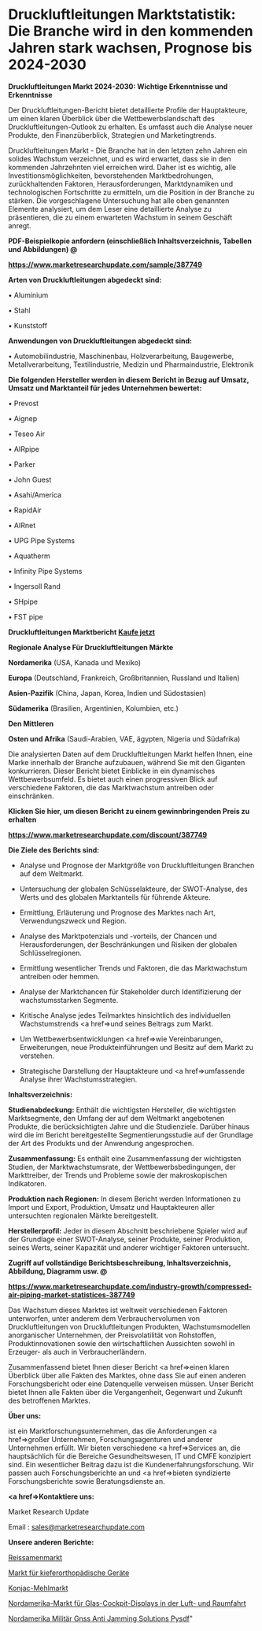 # Druckluftleitungen Marktstatistik: Die Branche wird in den kommenden Jahren stark wachsen, Prognose bis 2024-2030

<strong>Druckluftleitungen Markt 2024-2030: Wichtige Erkenntnisse und Erkenntnisse</strong>

Der Druckluftleitungen-Bericht bietet detaillierte Profile der Hauptakteure, um einen klaren Überblick über die Wettbewerbslandschaft des Druckluftleitungen-Outlook zu erhalten. Es umfasst auch die Analyse neuer Produkte, den Finanzüberblick, Strategien und Marketingtrends.

Druckluftleitungen Markt - Die Branche hat in den letzten zehn Jahren ein solides Wachstum verzeichnet, und es wird erwartet, dass sie in den kommenden Jahrzehnten viel erreichen wird. Daher ist es wichtig, alle Investitionsmöglichkeiten, bevorstehenden Marktbedrohungen, zurückhaltenden Faktoren, Herausforderungen, Marktdynamiken und technologischen Fortschritte zu ermitteln, um die Position in der Branche zu stärken. Die vorgeschlagene Untersuchung hat alle oben genannten Elemente analysiert, um dem Leser eine detaillierte Analyse zu präsentieren, die zu einem erwarteten Wachstum in seinem Geschäft anregt.



<strong><b>PDF-Beispielkopie anfordern (einschließlich Inhaltsverzeichnis, Tabellen und Abbildungen) @ </b></strong>

<strong><a href=https://www.marketresearchupdate.com/sample/387749>

<strong>https://www.marketresearchupdate.com/sample/387749</u></a></strong></strong>



<strong>Arten von Druckluftleitungen abgedeckt sind:</strong>

• Aluminium

• Stahl

• Kunststoff



<strong>Anwendungen von Druckluftleitungen abgedeckt sind:</strong>

• Automobilindustrie, Maschinenbau, Holzverarbeitung, Baugewerbe, Metallverarbeitung, Textilindustrie, Medizin und Pharmaindustrie, Elektronik



<strong>Die folgenden Hersteller werden in diesem Bericht in Bezug auf Umsatz, Umsatz und Marktanteil für jedes Unternehmen bewertet:</strong>

• Prevost

• Aignep

• Teseo Air

• AIRpipe

• Parker

• John Guest

• Asahi/America

• RapidAir

• AIRnet

• UPG Pipe Systems

• Aquatherm

• Infinity Pipe Systems

• Ingersoll Rand

• SHpipe

• FST pipe



<strong>Druckluftleitungen Marktbericht <a href=https://www.marketresearchupdate.com/buynow/387749>Kaufe jetzt</a></strong>



<strong>Regionale Analyse Für Druckluftleitungen Märkte</strong>



<strong>Nordamerika</strong> (USA, Kanada und Mexiko)



<strong>Europa</strong> (Deutschland, Frankreich, Großbritannien, Russland und Italien)



<strong>Asien-Pazifik</strong> (China, Japan, Korea, Indien und Südostasien)



<strong>Südamerika</strong> (Brasilien, Argentinien, Kolumbien, etc.)



<strong>Den Mittleren</strong> 

<strong>Osten und Afrika</strong> (Saudi-Arabien, VAE, ägypten, Nigeria und Südafrika)

Die analysierten Daten auf dem Druckluftleitungen Markt helfen Ihnen, eine Marke innerhalb der Branche aufzubauen, während Sie mit den Giganten konkurrieren. Dieser Bericht bietet Einblicke in ein dynamisches Wettbewerbsumfeld. Es bietet auch einen progressiven Blick auf verschiedene Faktoren, die das Marktwachstum antreiben oder einschränken.



<strong>Klicken Sie hier, um diesen Bericht zu einem gewinnbringenden Preis zu erhalten
</strong>

<strong><a href=https://www.marketresearchupdate.com/discount/387749>https://www.marketresearchupdate.com/discount/387749</b></u></strong></a>



<strong>Die Ziele des Berichts sind:</strong>

- Analyse und Prognose der Marktgröße von Druckluftleitungen Branchen auf dem Weltmarkt.

- Untersuchung der globalen Schlüsselakteure, der SWOT-Analyse, des Werts und des globalen Marktanteils für führende Akteure.

- Ermittlung, Erläuterung und Prognose des Marktes nach Art, Verwendungszweck und Region.

- Analyse des Marktpotenzials und -vorteils, der Chancen und Herausforderungen, der Beschränkungen und Risiken der globalen Schlüsselregionen.

- Ermittlung wesentlicher Trends und Faktoren, die das Marktwachstum antreiben oder hemmen.

- Analyse der Marktchancen für Stakeholder durch Identifizierung der wachstumsstarken Segmente.

- Kritische Analyse jedes Teilmarktes hinsichtlich des individuellen Wachstumstrends <a href=>und</a> seines Beitrags zum Markt.

- Um Wettbewerbsentwicklungen <a href=>wie</a> Vereinbarungen, Erweiterungen, neue Produkteinführungen und Besitz auf dem Markt zu verstehen.

- Strategische Darstellung der Hauptakteure und <a href=>umfas</a>sende Analyse ihrer Wachstumsstrategien.



<strong>Inhaltsverzeichnis:</strong>



<strong>Studienabdeckung:</strong> Enthält die wichtigsten Hersteller, die wichtigsten Marktsegmente, den Umfang der auf dem Weltmarkt angebotenen Produkte, die berücksichtigten Jahre und die Studienziele. Darüber hinaus wird die im Bericht bereitgestellte Segmentierungsstudie auf der Grundlage der Art des Produkts und der Anwendung angesprochen.



<strong>Zusammenfassung:</strong> Es enthält eine Zusammenfassung der wichtigsten Studien, der Marktwachstumsrate, der Wettbewerbsbedingungen, der Markttreiber, der Trends und Probleme sowie der makroskopischen Indikatoren.



<strong>Produktion nach Regionen:</strong> In diesem Bericht werden Informationen zu Import und Export, Produktion, Umsatz und Hauptakteuren aller untersuchten regionalen Märkte bereitgestellt.



<strong>Herstellerprofil:</strong> Jeder in diesem Abschnitt beschriebene Spieler wird auf der Grundlage einer SWOT-Analyse, seiner Produkte, seiner Produktion, seines Werts, seiner Kapazität und anderer wichtiger Faktoren untersucht.



<strong><b>Zugriff auf vollständige Berichtsbeschreibung, Inhaltsverzeichnis, Abbildung, Diagramm usw. @ </b></strong>

<strong><a href=https://www.marketresearchupdate.com/industry-growth/compressed-air-piping-market-statistices-387749>https://www.marketresearchupdate.com/industry-growth/compressed-air-piping-market-statistices-387749</a></strong>

Das Wachstum dieses Marktes ist weltweit verschiedenen Faktoren unterworfen, unter anderem dem Verbrauchervolumen von Druckluftleitungen von Druckluftleitungen Produkten, Wachstumsmodellen anorganischer Unternehmen, der Preisvolatilität von Rohstoffen, Produktinnovationen sowie den wirtschaftlichen Aussichten sowohl in Erzeuger- als auch in Verbraucherländern.

Zusammenfassend bietet Ihnen dieser Bericht <a href=>einen</a> klaren Überblick über alle Fakten des Marktes, ohne dass Sie auf einen anderen Forschungsbericht oder eine Datenquelle verweisen müssen. Unser Bericht bietet Ihnen alle Fakten über die Vergangenheit, Gegenwart und Zukunft des betroffenen Marktes.



<strong>Über uns:</strong>

 ist ein Marktforschungsunternehmen, das die Anforderungen <a href=>großer</a> Unternehmen, Forschungsagenturen und anderer Unternehmen erfüllt. Wir bieten verschiedene <a href=>Services</a> an, die hauptsächlich für die Bereiche Gesundheitswesen, IT und CMFE konzipiert sind. Ein wesentlicher Beitrag dazu ist die Kundenerfahrungsforschung. Wir passen auch Forschungsberichte an und <a href=>bieten</a> syndizierte Forschungsberichte sowie Beratungsdienste an.



<strong><a href=>Kontaktiere uns:</a></strong>

Market Research Update

Email : sales@marketresearchupdate.com



<strong>Unsere anderen Berichte:</strong>

<a href=https://www.linkedin.com/pulse/rice-seed-market-size-growth-set-surge-significantly>Reissamenmarkt</a>

<a href=https://www.linkedin.com/pulse/orthodontic-appliance-market-research-report>Markt für kieferorthopädische Geräte</a>

<a href=https://www.linkedin.com/pulse/konjac-flour-market-outlooks-2023-size-shares>Konjac-Mehlmarkt</a>

<a href=https://www.linkedin.com/pulse/north-america-aerospace-glass-cockpit-display-market>Nordamerika-Markt für Glas-Cockpit-Displays in der Luft- und Raumfahrt</a>

<a href=https://www.linkedin.com/pulse/north-america-military-gnss-anti-jamming-solutions-pysdf/>Nordamerika Militär Gnss Anti Jamming Solutions Pysdf</a>"
